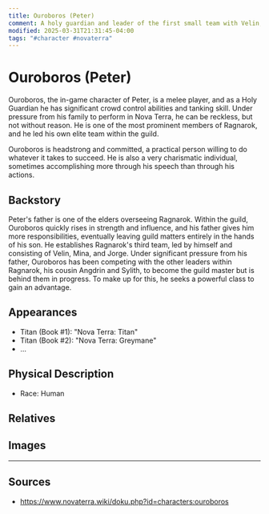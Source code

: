 ```yaml
---
title: Ouroboros (Peter)
comment: A holy guardian and leader of the first small team with Velin, Mina and Jorge
modified: 2025-03-31T21:31:45-04:00
tags: "#character #novaterra"
---
```

# Ouroboros (Peter)

Ouroboros, the in-game character of Peter, is a melee player, and as a Holy Guardian he has significant crowd control abilities and tanking skill. Under pressure from his family to perform in Nova Terra, he can be reckless, but not without reason. He is one of the most prominent members of Ragnarok, and he led his own elite team within the guild.

Ouroboros is headstrong and committed, a practical person willing to do whatever it takes to succeed. He is also a very charismatic individual, sometimes accomplishing more through his speech than through his actions.

## Backstory

Peter's father is one of the elders overseeing Ragnarok. Within the guild, Ouroboros quickly rises in strength and influence, and his father gives him more responsibilities, eventually leaving guild matters entirely in the hands of his son. He establishes Ragnarok's third team, led by himself and consisting of Velin, Mina, and Jorge. Under significant pressure from his father, Ouroboros has been competing with the other leaders within Ragnarok, his cousin Angdrin and Sylith, to become the guild master but is behind them in progress. To make up for this, he seeks a powerful class to gain an advantage.

## Appearances

- Titan (Book #1): "Nova Terra: Titan"
- Titan (Book #2): "Nova Terra: Greymane"
- ...

## Physical Description

- Race: Human

## Relatives

## Images

---
## Sources
- https://www.novaterra.wiki/doku.php?id=characters:ouroboros
